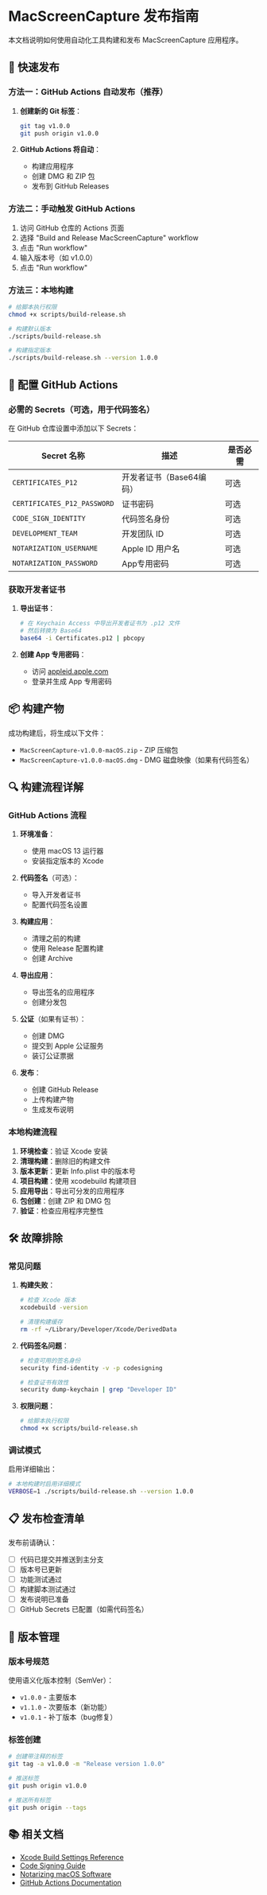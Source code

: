 # MacScreenCapture 发布指南

本文档说明如何使用自动化工具构建和发布 MacScreenCapture 应用程序。

## 🚀 快速发布

### 方法一：GitHub Actions 自动发布（推荐）

1. **创建新的 Git 标签**：
   ```bash
   git tag v1.0.0
   git push origin v1.0.0
   ```

2. **GitHub Actions 将自动**：
   - 构建应用程序
   - 创建 DMG 和 ZIP 包
   - 发布到 GitHub Releases

### 方法二：手动触发 GitHub Actions

1. 访问 GitHub 仓库的 Actions 页面
2. 选择 "Build and Release MacScreenCapture" workflow
3. 点击 "Run workflow"
4. 输入版本号（如 v1.0.0）
5. 点击 "Run workflow"

### 方法三：本地构建

```bash
# 给脚本执行权限
chmod +x scripts/build-release.sh

# 构建默认版本
./scripts/build-release.sh

# 构建指定版本
./scripts/build-release.sh --version 1.0.0
```

## 🔧 配置 GitHub Actions

### 必需的 Secrets（可选，用于代码签名）

在 GitHub 仓库设置中添加以下 Secrets：

| Secret 名称 | 描述 | 是否必需 |
|------------|------|---------|
| `CERTIFICATES_P12` | 开发者证书（Base64编码） | 可选 |
| `CERTIFICATES_P12_PASSWORD` | 证书密码 | 可选 |
| `CODE_SIGN_IDENTITY` | 代码签名身份 | 可选 |
| `DEVELOPMENT_TEAM` | 开发团队 ID | 可选 |
| `NOTARIZATION_USERNAME` | Apple ID 用户名 | 可选 |
| `NOTARIZATION_PASSWORD` | App专用密码 | 可选 |

### 获取开发者证书

1. **导出证书**：
   ```bash
   # 在 Keychain Access 中导出开发者证书为 .p12 文件
   # 然后转换为 Base64
   base64 -i Certificates.p12 | pbcopy
   ```

2. **创建 App 专用密码**：
   - 访问 [appleid.apple.com](https://appleid.apple.com)
   - 登录并生成 App 专用密码

## 📦 构建产物

成功构建后，将生成以下文件：

- `MacScreenCapture-v1.0.0-macOS.zip` - ZIP 压缩包
- `MacScreenCapture-v1.0.0-macOS.dmg` - DMG 磁盘映像（如果有代码签名）

## 🔍 构建流程详解

### GitHub Actions 流程

1. **环境准备**：
   - 使用 macOS 13 运行器
   - 安装指定版本的 Xcode

2. **代码签名**（可选）：
   - 导入开发者证书
   - 配置代码签名设置

3. **构建应用**：
   - 清理之前的构建
   - 使用 Release 配置构建
   - 创建 Archive

4. **导出应用**：
   - 导出签名的应用程序
   - 创建分发包

5. **公证**（如果有证书）：
   - 创建 DMG
   - 提交到 Apple 公证服务
   - 装订公证票据

6. **发布**：
   - 创建 GitHub Release
   - 上传构建产物
   - 生成发布说明

### 本地构建流程

1. **环境检查**：验证 Xcode 安装
2. **清理构建**：删除旧的构建文件
3. **版本更新**：更新 Info.plist 中的版本号
4. **项目构建**：使用 xcodebuild 构建项目
5. **应用导出**：导出可分发的应用程序
6. **包创建**：创建 ZIP 和 DMG 包
7. **验证**：检查应用程序完整性

## 🛠 故障排除

### 常见问题

1. **构建失败**：
   ```bash
   # 检查 Xcode 版本
   xcodebuild -version
   
   # 清理构建缓存
   rm -rf ~/Library/Developer/Xcode/DerivedData
   ```

2. **代码签名问题**：
   ```bash
   # 检查可用的签名身份
   security find-identity -v -p codesigning
   
   # 检查证书有效性
   security dump-keychain | grep "Developer ID"
   ```

3. **权限问题**：
   ```bash
   # 给脚本执行权限
   chmod +x scripts/build-release.sh
   ```

### 调试模式

启用详细输出：
```bash
# 本地构建时启用详细模式
VERBOSE=1 ./scripts/build-release.sh --version 1.0.0
```

## 📋 发布检查清单

发布前请确认：

- [ ] 代码已提交并推送到主分支
- [ ] 版本号已更新
- [ ] 功能测试通过
- [ ] 构建脚本测试通过
- [ ] 发布说明已准备
- [ ] GitHub Secrets 已配置（如需代码签名）

## 🔄 版本管理

### 版本号规范

使用语义化版本控制（SemVer）：
- `v1.0.0` - 主要版本
- `v1.1.0` - 次要版本（新功能）
- `v1.0.1` - 补丁版本（bug修复）

### 标签创建

```bash
# 创建带注释的标签
git tag -a v1.0.0 -m "Release version 1.0.0"

# 推送标签
git push origin v1.0.0

# 推送所有标签
git push origin --tags
```

## 📚 相关文档

- [Xcode Build Settings Reference](https://developer.apple.com/documentation/xcode/build-settings-reference)
- [Code Signing Guide](https://developer.apple.com/library/archive/documentation/Security/Conceptual/CodeSigningGuide/)
- [Notarizing macOS Software](https://developer.apple.com/documentation/security/notarizing_macos_software_before_distribution)
- [GitHub Actions Documentation](https://docs.github.com/en/actions)